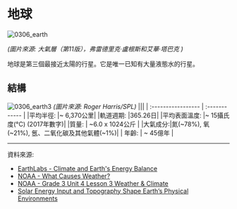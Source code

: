 # 地球

![0306_earth](./static/0306_earth.png)

*(圖片來源: 大氣層（第11版），弗雷德里克·盧根斯和艾華·塔巴克 )*

地球是第三個最接近太陽的行星。它是唯一已知有大量液態水的行星。

## 結構 

![0306_earth3](./static/0306_earth3.png)
*(圖片來源: Roger Harris/SPL)*
|||
| :----------------- | :------------ |
|平均半徑:       |~ 6,370公里|
|軌道週期:       |365.26日|
|平均表面溫度:    |~ 15攝氏度(°C) (2017年數字)|
|質量: | ~6.0 x 1024公斤 |
|大氣成分:|氮(~78%), 氧(~21%), 氬、二氧化碳及其他氣體(~1%)|
| 年齡: | ~ 45億年 |


---
資料來源:

- [EarthLabs - Climate and Earth's Energy Balance](https://serc.carleton.edu/eslabs/weather/2.html)
- [NOAA - What Causes Weather?](https://www.slideshare.net/nicoleschaefer92/weather-unit-power-point-2)
- [NOAA - Grade 3 Unit 4 Lesson 3 Weather & Climate](https://coast.noaa.gov/data/SEAMedia/Presentations/Powerpoints/Grade%203%20Unit%204%20Lesson%203%20Weather%20&%20Climate.pptx)
- [Solar Energy Input and Topography Shape Earth’s Physical Environments](http://www.macmillanhighered.com/BrainHoney/Resource/6716/digital_first_content/trunk/test/hillis2e/hillis2e_ch41_3.html)